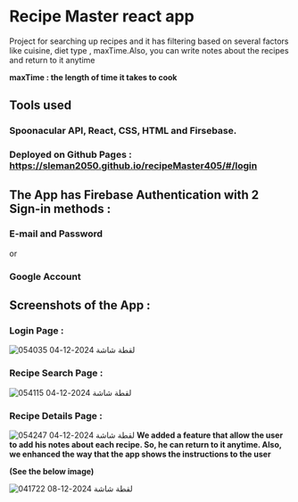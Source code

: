 

# Recipe Master react app

Project for searching up recipes and it has filtering based on several factors like cuisine, diet type , maxTime.Also, you can write notes about the recipes and return to it anytime 

**maxTime : the length of time it takes to cook**

## Tools used

### Spoonacular API, React, CSS, HTML and Firsebase.
### Deployed on Github Pages : https://sleman2050.github.io/recipeMaster405/#/login



## The App has Firebase Authentication with 2 Sign-in methods :

### E-mail and Password
or
### Google Account


## Screenshots of the App :

### Login Page :
![لقطة شاشة 2024-12-04 054035](https://github.com/user-attachments/assets/33e2d148-0aa7-4697-b4e7-3737cde140bb)


### Recipe Search Page : 

![لقطة شاشة 2024-12-04 054115](https://github.com/user-attachments/assets/4c602607-1058-4666-8a5d-c5cf6933dd02)


### Recipe Details Page : 

![لقطة شاشة 2024-12-04 054247](https://github.com/user-attachments/assets/473e9375-8bf2-4495-8478-d7f3517c479c)
**We added a feature that allow the user to add his notes about each recipe. So, he can return to it anytime.
Also, we enhanced the way that the app shows the instructions to the user**

**(See the below image)**

![لقطة شاشة 2024-12-08 041722](https://github.com/user-attachments/assets/8d3c801f-7808-4da4-b166-f0bc5158a412)



